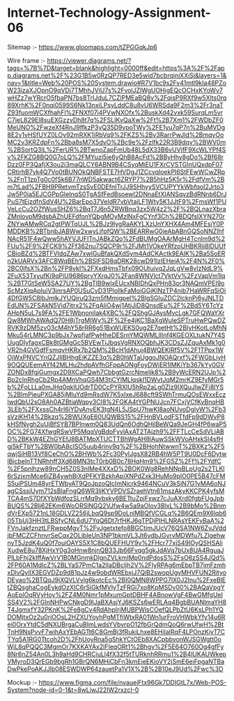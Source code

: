 # Internet-Technology-Assignment-06

 Sitemap    :- https://www.gloomaps.com/tZPGGqkJp6
 
 Wire frame :- https://viewer.diagrams.net/?tags=%7B%7D&target=blank&highlight=0000ff&edit=https%3A%2F%2Fapp.diagrams.net%2F%23G1B5w0RzQP7RED3e5wid7bcbrqiniXXiSj&layers=1&nav=1&title=Web%20POS%20System.drawio#R7V1bc9s2Fv41mtl9kIa48PZoW23izaXJOpnO9qVDi7TMhhJViU7s%2FvolJZIWgUOHigEQcOCHxKYoWv7wHZz7wYRcrO5fbaPN7bs8TrIJduL7CZlPMEaBQ8v%2FqisP9RXf9w5Xlts0rq89XrhK%2F0nqi0599S6Nk13nxiLPsyLddC8u8vU6WRSda9F2m3%2Fr3naTZ93fuomWCXfhahFl%2FNXf07i4PVwNXOfx%2BuskXd42vxk59SurqLm5vrC7jeL829El8suEXGzzvDh8t7q%2FSLIKvQaXw%2Ft%2B7Xm1%2FWDbZF0MeUNO%2FwzeXf4RnJ9ffkzP3yQ35D9vpoTWy%2FE1yu7qP7n%2BuMVDg8E2v1vHSfUYZ0LOv92mRXK1iRbVq9%2FKZS%2Bv3RarrPwJld%2BmqyOoMC2v3KRZdpFn%2Bba8sM7X5dvO%2Bc9e%2Fzlfk22R3B9dqv%2BWV0m%2BSortQ3lL%2FerUR%2BTwnoZapFmUb48L5dX33B6vUVjfF9XcWLYPf4Sv%2FKZG8BQ0G7oLQ%2FMYuzi5ie6yQhB8AcFd%2BByHhy8gDo%2Bf68rDzz0FP3QafjX3ou2i3maQLCY6ABN9B4CSyqMiEU1FXrCVSTGInUQxdpF07CRtirhB7yk4Q7Vo0tBUNOkQNBFSTE7HVDgJ1ZCcvqloekPI6StFEwWCwZRp%2FnT1zpTg0c0fSk6B77nWD5akwact6ZRYP7%2B5hHz5K5r%2FdfVm%2Bm7tLad%2FBH9PRetvmTzsSvE0DEfnITrJJ9SHhyySVCUPYYkWbfqoI2Jrto3Jw5P0ia5EJCGPpGIeInqS0TgASfFedBsoewI2DNnaEtXIANSqvzBdRNnb6DrJPuS7tEjzdfnSdV4U%2BarEpo37VeIdR7vbVtajLF1Wty5K1JJtF9%2FmsWf1PUVeLcCu2OZfWusSHZ6%2BqT7J6n5ZRWBnq3zx5W4z2%2F%2BQLnazXbraZMnlovpM9dsbAZhUEFdfonYQbgMOyMzlNxFgCYnf3Ch%2BDQfsIXYN270rZNYwAMwRCq2gtPWTqUJL%2BJz9lygRaAKYLXzUnYXHX4Am4MFEsjY0PMDDKB%2BTbnbJABWw2xwyLjfpfQW%2BEARRwG0ieAbABnGQSoNNZlhfNAcR51F4wQww5hAYVJUFITnJABkZQo%2FdBUMgOAArMgH4Tcnlm9d%2FUu%2F9%2FCK9%2Ff362nu7SQCP9r%2FJMt1VOkeYRfzoUHBKRii8lDUUfCBioBZd%2BTFVIdqZAw7xwIGuBfakQXdSym4AdCKActk9EAIK%2Ba5SoERn2kUARVx3AFCBWqBEh%2BSlFSD8qDRK28cwD91lzIEHeiA%2F4N%2F0%2BC0lfsX%2Bn%2FP8vkI%2FXxdHmsTbfx09OUtuivq2JqLgVw8vlzNdL9%2FuX53TxyufKi9qPiU9686prvYXrqJ0%2Fan8WNVlct7VktVv%2FzVapVm1lq%2BT7GtSeW5SA27UY%2BgTIB9wlxEUcxNBIDhQxPHn83or3NAQmVPEI9oScMzXiqApIuiV3jnrsAP0USuCvD31PlollkFaMoiGGjKINzTP4nib7HaWRFqSiOi4DfGW5C8lbJmlkJYUQjruQ3zm5fMmjgpel%2BlgSGIuZDC2IcknPi6yJNLTDEdUN%2FSAkN5Vid7itrx2%2FqAliO4wj1AtjJiD8QnsdEu%2F%2Bd5Y6TcYzAHpN5uL7s9FA%2FE1WbnonjIak4XBC%2FQShgGJAysMvcLgk7GFQWaYXrQw8MWhAWAdQ70H8jTrgMIWy%2F%2Fe4jKC1BaXgWuIeSPTruHwPQwDZRVK9zDM5zv03cM4hY58rRR6g51BxWUEKS0ug2E7qetHt%2BIyHKotLoMhNMku54rLMNC3p9bJx7wpfjafPwHheDESrnYMQWMLlIInf4KGEOXLtukN7Y4SUugDIyfagxCBk8tGMgGc5BVEwTiJbqsVgRNXOQbhJK3CDsZJZquAxMk1g0VR2h4GVGdfFsmqvHKRx7b2QM%2BcH1dAhuj4BWQEKlRf5V%2F1TPpx1WOjWxPNVCYriQZJIlBHhgEiKZZE3q%2B0hWTaUggoJNOAQrxf%2FWGbLiyH9OQQUEemAYf42MLHu2hdpAVfhGFppAONgFoyDWjER1lMKiYb367kYy0GVZONDx8fgjGumgx2D9XCaPQwh7CbbgtGzrcNmeljk8%2B9yWcERN2UJp%2Bp2clnRhgCb2Rp4AMnVhqGS4M3tjCYlMLlqskI1DWvtJqM2mrKZ9EfyMGr5b%2FoLLLa0mJHq0qkIUOdrTD0CcPYRXlU5hRp2aLg0Zlz9IXQuJIwZFi8lYS%2BImPieuPXGA85jMIuYd9mRsdW7K5xIxeJ688cft9SWhTrmuQOsEWxxEczlwdQbU2sO8Ah0AZBtiaWqpy3CI8%2FGKA4tYGPNUJcn7FCxjVCfKvBnqHB3LEb%2FXxssCh4rl6iYDvAnyEK3tgN4L5JSpU7hwKI8aoNUvoDglyW%2Fb3sVziKH14%2Bkzq%2BWUXgE60UQWBS15%2FHnBVLodFSTfdFp9dDWvP8kHSfNvgh2uUiBfSYB7BPInwm0Q83UdQn6OdhQHjlBeWQa9JeGH4fP6waP5OC%2FG74XfwgRSwVP5MqqVgBdoFyvlAxAT2TAjzh9%2FFTLcCeSdVLjABD%2BKkW4EZhGYEfJ8BATMpXTUCTTBhWgAH8lAuwSSkWVoAHxkSl4sfHgj5kFTbY%2BW0bA8clSO5uub4riny9q%2F%2BHohNtwwnT%2BXKz%2F5qwjSiHB13Vf8CeChO%2BHWb%2Fc30PyIJgsX82RB4hW5PT9U0DcF6DytwlBicbelnTTNRhhff3Xd68MN3tcT0rb0B0c78HqHm9%2FG5Z%2Ff%2FYdfC%2F5pnlhzw89nCH5Z0S3nlMe4XXxD%2BOK0Wg8RehNNpBLpUg2s2TLKl6rSzjxmMce6iZB4ywhBjXdPFKYBzkhApiXNPdZxk3HuMo9plO0PE5B47cFMS5uiPSUm48yrETWbyAT9QoJpzoQIcImNjcrk9464NCuV3kSjN7G1yMA6oNJagCSssjUym712sBlaFngQ6WR3ljKYVPDVSZraehVtn61mszAkyKKCPK4yfsMTCA4mS7DfXYbWdfozSLrrMq9vbxky6BETtuZpjFxwz7cJuAXrd0fgbFUgJpbBUQS%2Blj62EKm6WoORSlNGQ2VJfw4w5a9aOIov3BlxL%2B9bMo%2BnmdVrEXp5721nL18GDLVZ256jLbqQ9sp9DoLnlMBQfVCGLq%2B6QEm9X6lqb605TbUj3HH3tLBSfyCNL6dU7YqQ6Dt7rfHKJ6gTPDjPIHLNRAsYEKFvBaA%2FVnJakfznztLFRwppMgvT%2FvJgetxtefo8BGCtimJUcV76QSA1NW6ZvJVddjbFMCZCFhnvrSeCqx2OLibleUn3NP1bkmVL3Jt6vdbJGvrvMDWfu7LZlgehwnyT5JzdK4uQ0f7ouiOAYS5X1C8bQUEFHUY9v%2FHcr77xjS49IOyQSHSAliXudwE8u78XjHxY0g3oHnw8njnQB33Jb66Fvqg5gkJdAVq7bUx8UA4RguaJPlLbFhj2kIffAwVrV1B0MGnmkDIgnZVLkmIMp0ndPdosS%2FsO6zSS4JQd%2FP60A1MdIcZ%2BLYaS7PmC1a2lIaDBcljh2V%2FIyRPAg6mEbpTB7imFzmhxDlvQyllX3EGVDZp9d81pJz4w9obdWREbxjJ7QiB2swopUgyMHVFUN2RityoDEyao%2BTQqJ9jXQVLVvlg6kotcEc%2BI0QMN8WPPG7lX0J2Inu%2FxeBlEtZBQsghaCogEykdOzXIC6rSiGkfMVIyTzFRGi7xo8KpMSDv00%2BAQaVpgYAoEplOqRVyHoy%2FZ4M0Nmr1pMxumGptDBHF4ABnowVgF4BwGMfgUeISS4V2%2FGInNHPwCNkgD9lJaBXAsjYJ6KSZs6wERLAq4BgbBUANlmaYH8T4JgmxfY32PKnK%2Fe8gCv4RdAhpIrjMUBPWlsCOefQLPbZtU6KsLPh1YQDOMjtxOz2u0rjOOsL2HZXUYoyhPgMTfiWtxRA01Wn1urFroVHWbkYfy14u6Rei0OrxYtdC5dNXUBrgaCuBImLwdsYVbvrpO12fbGrQdmQoQ6rwUfwH%2BtTnH9NsPvvF7wihAxYEbAGTt6C8GmBj3fRukiLhxe8EHiIaIRqF4LPOnzKiyT7CTYq5A1RG0Ttcoh2D%2FhUoyRna5gShkYCtOEb8XACpbbvonWJSGWgtt0oWjL8qPQQC3MgmOr7KXKAYAx2lFIeqORt1%2Bhgv%2F5E64O760Og4gfFy8Nr6nZ54An0L3h9aHd9CHRCiuLl4fX32f5tTURknhRRmu1%2B4lUKAUWkepVMyroD3QrEGb9bgRh1GBrQN6MHiCbFn3kmEjeEKioVY2jSmE6eiFpgaNTBaDwPkePoAKJJlb08ESWDWP64zauetPa1V1X%2B%2B10eJ9Ud%2Fwc%3D
 
 
 Mockup     :- https://www.figma.com/file/nvauejFtx96Gk7DDIGtL7x/Web-POS-System?node-id=0-1&t=8wLiwJ22IW2rxzcI-0
 
